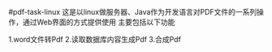 #pdf-task-linux
这是以linux做服务器、Java作为开发语言对PDF文件的一系列操作，通过Web界面的方式提供使用
主要包括以下功能



1.word文件转Pdf
2.读取数据库内容生成Pdf
3.合成Pdf
